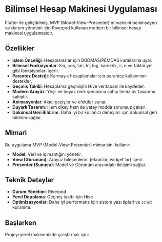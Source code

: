 # Bilimsel Hesap Makinesi Uygulaması

Flutter ile geliştirilmiş, MVP (Model-View-Presenter) mimarisini benimseyen ve durum yönetimi için Riverpod kullanan modern bir bilimsel hesap makinesi uygulamasıdır.

## Özellikler

- **İşlem Önceliği**: Hesaplamalar için BODMAS/PEMDAS kurallarına uyar.
- **Bilimsel Fonksiyonlar**: Sin, cos, tan, ln, log, karekök, π, e ve faktöriyel gibi fonksiyonları içerir.
- **Parantez Desteği**: Karmaşık hesaplamalar için parantez kullanımını destekler.
- **Geçmiş Takibi**: Hesaplama geçmişini Hive veritabanı ile kaydeder.
- **Modern Arayüz**: Yeşil ve beyaz renk şemasına sahip temiz bir tasarıma sahiptir.
- **Animasyonlar**: Akıcı geçişler ve efektler sunar.
- **Duyarlı Tasarım**: Hem dikey hem de yatay modda sorunsuz çalışır.
- **Dokunsal Geri Bildirim**: Daha iyi bir kullanıcı deneyimi için dokunsal geri bildirim sağlar.

## Mimari

Bu uygulama MVP (Model-View-Presenter) mimarisini kullanır:
- **Model**: Veri ve iş mantığını yönetir.
- **View (Görünüm)**: Arayüz bileşenlerini (ekranlar, widget'lar) içerir.
- **Presenter (Sunucu)**: Model ve Görünüm arasındaki iletişimi sağlar.

## Teknik Detaylar

- **Durum Yönetimi**: Riverpod
- **Yerel Depolama**: Geçmiş takibi için Hive
- **Optimizasyonlar**: Daha iyi performans için sistem yazı tipleri ve `const` kullanımı.

## Başlarken

Projeyi yerel makinenizde çalıştırmak için:

